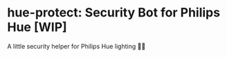 # hue-protect: Security Bot for Philips Hue [WIP]
A little security helper for Philips Hue lighting :guardsman:
